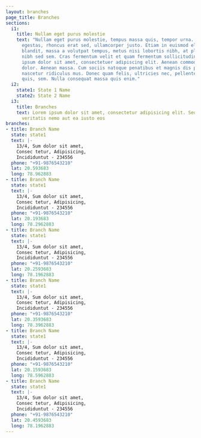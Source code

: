 ```yaml
---
layout: branches
page_title: Branches
sections:
  i1:
    title: Nullam eget purus molestie
    text: "Nullam eget purus molestie, tempus massa quis, tempor urna. Nam nec nibh
      egestas, rhoncus erat sed, ullamcorper justo. Etiam in euismod elit. Integer
      blandit, massa a volutpat tempus, metus nisi lobortis nibh, at placerat ipsum
      nibh sed sem. Cras fermentum velit et quam fermentum sollicitudin. \n\nLorem
      ipsum dolor sit amet, consectetuer adipiscing elit. Aenean commodo ligula eget
      dolor. Aenean massa. Cum sociis natoque penatibus et magnis dis parturient montes,
      nascetur ridiculus mus. Donec quam felis, ultricies nec, pellentesque eu, pretium
      quis, sem. Nulla consequat massa quis enim."
  i2:
    state1: State 1 Name
    state2: State 2 Name
  i3:
    title: Branches
    text: Lorem ipsum dolor sit amet, consectetur adipisicing elit. Sequi tempora
      veritatis nemo aut ea iusto eos
branches:
- title: Branch Name
  state: state1
  text: |-
    13/4, Sum dolor sit amet,
    Consec tetur, Adipisicing,
    Incididuntut - 234556
  phone: "+91-9876543210"
  lat: 20.593683
  long: 78.962883
- title: Branch Name
  state: state1
  text: |-
    13/4, Sum dolor sit amet,
    Consec tetur, Adipisicing,
    Incididuntut - 234556
  phone: "+91-9876543210"
  lat: 20.193683
  long: 78.2962883
- title: Branch Name
  state: state1
  text: |-
    13/4, Sum dolor sit amet,
    Consec tetur, Adipisicing,
    Incididuntut - 234556
  phone: "+91-9876543210"
  lat: 20.2593683
  long: 78.1962883
- title: Branch Name
  state: state1
  text: |-
    13/4, Sum dolor sit amet,
    Consec tetur, Adipisicing,
    Incididuntut - 234556
  phone: "+91-9876543210"
  lat: 20.3593683
  long: 78.3962883
- title: Branch Name
  state: state1
  text: |-
    13/4, Sum dolor sit amet,
    Consec tetur, Adipisicing,
    Incididuntut - 234556
  phone: "+91-9876543210"
  lat: 20.1593683
  long: 78.5962883
- title: Branch Name
  state: state1
  text: |-
    13/4, Sum dolor sit amet,
    Consec tetur, Adipisicing,
    Incididuntut - 234556
  phone: "+91-9876543210"
  lat: 20.4593683
  long: 78.1962883
---
```


